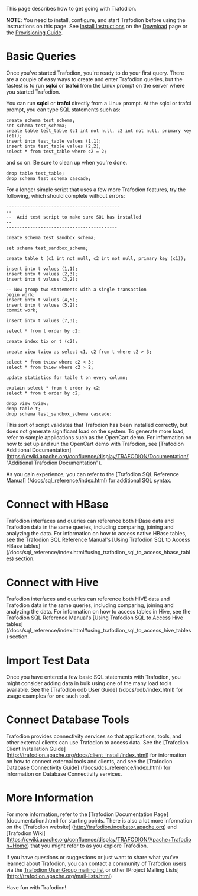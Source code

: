 <!--
  Licensed under the Apache License, Version 2.0 (the "License");
  you may not use this file except in compliance with the License.
  You may obtain a copy of the License at
 
      http://www.apache.org/licenses/LICENSE-2.0
 
  Unless required by applicable law or agreed to in writing, software
  distributed under the License is distributed on an "AS IS" BASIS,
  WITHOUT WARRANTIES OR CONDITIONS OF ANY KIND, either express or implied.
  See the License for the specific language governing permissions and
  limitations under the 
  License.
-->
This page describes how to get going with Trafodion. 

**NOTE**: You need to install, configure, and start Trafodion before using the instructions on this page.  See [Install Instructions](download.html#install) on the [Download](download.html) page or the [Provisioning Guide](docs/provisioning_guide/index.html). 

# Basic Queries

Once you've started Trafodion, you're ready to do your first query. There are a couple of easy ways to create and enter Trafodion queries, but the fastest is to run **sqlci** or **trafci** from the Linux prompt on the server where you started Trafodion.

You can run **sqlci** or **trafci** directly from a Linux prompt.  At the sqlci or trafci prompt, you can type SQL statements such as:

    create schema test_schema;
    set schema test_schema;
    create table test_table (c1 int not null, c2 int not null, primary key (c1));
    insert into test_table values (1,1);
    insert into test_table values (2,2);
    select * from test_table where c2 = 2;

and so on.  Be sure to clean up when you're done.

    drop table test_table;
    drop schema test_schema cascade;

For a longer simple script that uses a few more Trafodion features, try the following, which should complete without errors:

    -------------------------------------------
    --
    --  Acid test script to make sure SQL has installed
    --
    ------------------------------------------

    create schema test_sandbox_schema;

    set schema test_sandbox_schema;

    create table t (c1 int not null, c2 int not null, primary key (c1));

    insert into t values (1,1);
    insert into t values (2,3);
    insert into t values (3,2);

    -- Now group two statements with a single transaction
    begin work;
    insert into t values (4,5);
    insert into t values (5,2);
    commit work;

    insert into t values (7,3);

    select * from t order by c2;

    create index tix on t (c2);

    create view tview as select c1, c2 from t where c2 > 3;

    select * from tview where c2 < 3;
    select * from tview where c2 > 2;

    update statistics for table t on every column;

    explain select * from t order by c2;
    select * from t order by c2;

    drop view tview;
    drop table t;
    drop schema test_sandbox_schema cascade;


This sort of script validates that Trafodion has been installed correctly, but does not generate significant load on the system.   To generate more load, refer to sample applications such as the OpenCart demo.  For information on how to set up and run the OpenCart demo with Trafodion, see [Trafodion Additional Documentation] (https://cwiki.apache.org/confluence/display/TRAFODION/Documentation/ "Additional Trafodion Documentation").

As you gain experience, you can refer to the [Trafodion SQL Reference Manual] (/docs/sql_reference/index.html) for additional SQL syntax.

# Connect with HBase

Trafodion interfaces and queries can reference both HBase data and Trafodion data in the same queries, including comparing, joining and analyzing the data.  For information on how to access native HBase tables, see the Trafodion SQL Reference Manual's [Using Trafodion SQL to Access HBase tables] (/docs/sql_reference/index.html#using_trafodion_sql_to_access_hbase_tables) section.

# Connect with Hive

Trafodion interfaces and queries can reference both HIVE data and Trafodion data in the same queries, including comparing, joining and analyzing the data.  For information on how to access tables in Hive, see the Trafodion SQL Reference Manual's [Using Trafodion SQL to Access Hive tables] (/docs/sql_reference/index.html#using_trafodion_sql_to_access_hive_tables) section.

# Import Test Data

Once you have entered a few basic SQL statements with Trafodion, you might consider adding data in bulk using one of the many load tools available.  See the [Trafodion odb User Guide] (/docs/odb/index.html) for usage examples for one such tool.

# Connect Database Tools

Trafodion provides connectivity services so that applications, tools, and other external clients can use Trafodion to access data.  See the [Trafodion Client Installation Guide] (http://trafodion.apache.org/docs/client_install/index.html) for information on how to connect external tools and clients, and see the [Trafodion Database Connectivity Guide] (/docs/dcs_reference/index.html) for information on Database Connectivity services.

# More Information

For more information, refer to the [Trafodion Documentation Page] (documentation.html) for starting points.  There is also a lot more information on the [Trafodion website] (http://trafodion.incubator.apache.org) and [Trafodion Wiki] (https://cwiki.apache.org/confluence/display/TRAFODION/Apache+Trafodion+Home) that you might refer to as you explore Trafodion.

If you have questions or suggestions or just want to share what you've learned about Trafodion, you can contact a community of Trafodion users via the [Trafodion User Group mailing list](http://mail-archives.apache.org/mod_mbox/incubator-trafodion-user/) or other [Project Mailing Lists] (http://trafodion.apache.org/mail-lists.html)

Have fun with Trafodion!